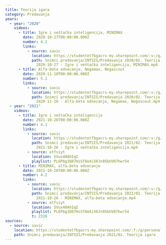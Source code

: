```yaml
---
title: Teorija igara
category: Predavanja
years:
  - year: "2020"
    videos:
      - title: Igre i veštačka inteligencija, MINIMAX
        date: 2020-10-27T00:00:00.000Z
        number: 4.2
        links:
          - source: savic
            location: https://studentetfbgacrs-my.sharepoint.com/:v:/g/personal/sa190595d_student_etf_bg_ac_rs/EXX4wvLHz1dCo7v_f331PDQBPIF4ndg_gD6Tme8z3R3Q3w
            path: Snimci predavanja/INTSIS/Predavanja 2020/02. Teorija igara/04.02 -
              2020-10-27 - Igre i veštačka inteligencija, MINIMAX.mp4
      - title: Alfa-beta odsecanje, Negamax, Negascout
        date: 2020-11-10T00:00:00.000Z
        number: 5.1
        links:
          - source: savic
            location: https://studentetfbgacrs-my.sharepoint.com/:v:/g/personal/sa190595d_student_etf_bg_ac_rs/EbM3FfHESgFHocoDV3GcIlQBWuJlLgL5SU97X0QO47HFAw
            path: Snimci predavanja/INTSIS/Predavanja 2020/02. Teorija igara/05.01 -
              2020-11-10 - Alfa-beta odsecanje, Negamax, Negascout.mp4
  - year: "2021"
    videos:
      - title: Igre i veštačka inteligencija
        date: 2021-10-26T00:00:00.000Z
        number: 4.1
        links:
          - source: savic
            location: https://studentetfbgacrs-my.sharepoint.com/:v:/g/personal/sa190595d_student_etf_bg_ac_rs/EYMYrD9Q6QJMmALxs4QqftABFAwzfF_4So_WiQJXsswrww
            path: Snimci predavanja/INTSIS/Predavanja 2021/02. Teorija igara/04.01 -
              2021-10-26 - Igre i veštačka inteligencija.mp4
          - source: etfsiyt
            location: 5Vux40AhIqI
            playlist: PL6P6g1D87HsSf8e4i50Jn95bUV07hwr54
      - title: MINIMAX, alfa-beta odsecanje
        date: 2021-10-26T00:00:00.000Z
        number: 4.2
        links:
          - source: savic
            location: https://studentetfbgacrs-my.sharepoint.com/:v:/g/personal/sa190595d_student_etf_bg_ac_rs/EazRgT6oqPlIriyzhonajqIBBnVfozK6cS0cuuQOkahjNA
            path: Snimci predavanja/INTSIS/Predavanja 2021/02. Teorija igara/04.02 -
              2021-10-26 - MINIMAX, alfa-beta odsecanje.mp4
          - source: etfsiyt
            location: 5Vux40AhIqI
            playlist: PL6P6g1D87HsSf8e4i50Jn95bUV07hwr54
            t: 2328
sources:
  - source: savic
    location: https://studentetfbgacrs-my.sharepoint.com/:f:/g/personal/sa190595d_student_etf_bg_ac_rs/EiesyrtLhRxAmqOZL4enNMsBnNIEtLmhI5BVwLCFNzN6yg
    path: Snimci predavanja/INTSIS/Predavanja 2021/02. Teorija igara
---
```



